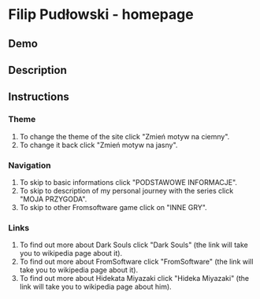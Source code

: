 # Filip Pudłowski - homepage

## Demo 

## Description

## Instructions

### Theme

1. To change the theme of the site click "Zmień motyw na ciemny".
2. To change it back click "Zmień motyw na jasny".

### Navigation

1. To skip to basic informations click "PODSTAWOWE INFORMACJE".
2. To skip to description of my personal journey with the series click "MOJA PRZYGODA".
3. To skip to other Fromsoftware game click on "INNE GRY".

### Links

1. To find out more about Dark Souls click "Dark Souls" (the link will take you to wikipedia page about it).
2. To find out more about FromSoftware click "FromSoftware" (the link will take you to wikipedia page about it).
3. To find out more about Hidekata Miyazaki click "Hideka Miyazaki" (the link will take you to wikipedia page about him).